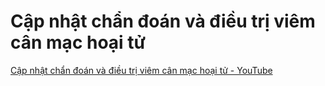 # Cập nhật chẩn đoán và điều trị viêm cân mạc hoại tử
[Cập nhật chẩn đoán và điều trị viêm cân mạc hoại tử - YouTube](https://www.youtube.com/live/NjL8fUQojKY)
